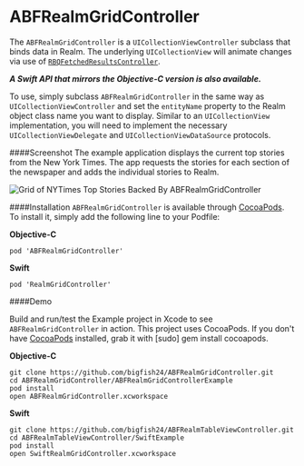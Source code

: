 # ABFRealmGridController
The `ABFRealmGridController` is a `UICollectionViewController` subclass that binds data in Realm. The underlying `UICollectionView` will animate changes via use of [`RBQFetchedResultsController`](https://github.com/Roobiq/RBQFetchedResultsController).

_**A Swift API that mirrors the Objective-C version is also available.**_

To use, simply subclass `ABFRealmGridController` in the same way as `UICollectionViewController` and set the `entityName` property to the Realm object class name you want to display. Similar to an `UICollectionView` implementation, you will need to implement the necessary `UICollectionViewDelegate` and `UICollectionViewDataSource` protocols.

####Screenshot
The example application displays the current top stories from the New York Times. The app requests the stories for each section of the newspaper and adds the individual stories to Realm.

![Grid of NYTimes Top Stories Backed By ABFRealmGridController](/images/ABFRealmGridController.gif?raw=true "Grid of NYTimes Top Stories Backed By ABFRealmGridController")

####Installation
`ABFRealmGridController` is available through [CocoaPods](http://cocoapods.org). To install
it, simply add the following line to your Podfile:

**Objective-C**
```
pod 'ABFRealmGridController'
```

**Swift**
```
pod 'RealmGridController'
```

####Demo

Build and run/test the Example project in Xcode to see `ABFRealmGridController` in action. This project uses CocoaPods. If you don't have [CocoaPods](http://cocoapods.org/) installed, grab it with [sudo] gem install cocoapods.

**Objective-C**
```
git clone https://github.com/bigfish24/ABFRealmGridController.git
cd ABFRealmGridController/ABFRealmGridControllerExample
pod install
open ABFRealmGridController.xcworkspace
```

**Swift**
```
git clone https://github.com/bigfish24/ABFRealmTableViewController.git
cd ABFRealmTableViewController/SwiftExample
pod install
open SwiftRealmGridController.xcworkspace
```
